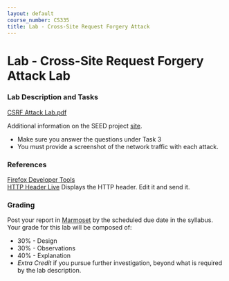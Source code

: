 ```yaml
---
layout: default
course_number: CS335
title: Lab - Cross-Site Request Forgery Attack
---
```


# Lab - Cross-Site Request Forgery Attack Lab

### Lab Description and Tasks

[CSRF Attack Lab.pdf](Web_CSRF_Elgg.pdf)

Additional information on the SEED project [site](https://seedsecuritylabs.org/Labs_16.04/Web/Web_CSRF_Elgg/).

- Make sure you answer the questions under Task 3
- You must provide a screenshot of the network traffic with each attack.

### References

[Firefox Developer Tools](https://developer.mozilla.org/en-US/docs/Tools)  
[HTTP Header Live](https://addons.mozilla.org/en-US/firefox/addon/http-header-live/) Displays the HTTP header. Edit it and send it.

### Grading

Post your report in [Marmoset](https://cs.ycp.edu/marmoset) by the scheduled due date in the syllabus. Your grade for this lab will be composed of:
- 30% - Design
- 30% - Observations
- 40% - Explanation
- *Extra Credit* if you pursue further investigation, beyond what is required by the lab description.
